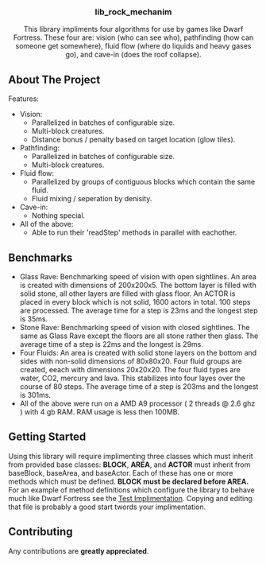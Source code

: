<h3 align="center">lib_rock_mechanim</h3>

  <p align="center">
    This library impliments four algorithms for use by games like Dwarf Fortress. These four are: vision (who can see who), pathfinding (how can someone get somewhere), fluid flow (where do liquids and heavy gases go), and cave-in (does the roof collapse).
  </p>
</div>

## About The Project

Features:
* Vision:
    -    Parallelized in batches of configurable size.
    -    Multi-block creatures.
    -    Distance bonus / penalty based on target location (glow tiles).
* Pathfinding:
    -    Parallelized in batches of configurable size.
    -    Multi-block creatures.
* Fluid flow:
    -    Parallelized by groups of contiguous blocks which contain the same fluid.
    -    Fluid mixing / seperation by denisity.
* Cave-in:
    -    Nothing special.
* All of the above:
    -    Able to run their 'readStep' methods in parallel with eachother.

## Benchmarks

* Glass Rave:
	Benchmarking speed of vision with open sightlines.
	An area is created with dimensions of 200x200x5. The bottom layer is filled with solid stone, all other layers are filled with glass floor. An ACTOR is placed in every block which is not solid, 1600 actors in total. 100 steps are processed.
	The average time for a step is 23ms and the longest step is 35ms.
* Stone Rave:
	Benchmarking speed of vision with closed sightlines.
	The same as Glass Rave except the floors are all stone rather then glass.
	The average time of a step is 22ms and the longest is 29ms.
* Four Fluids:
	An area is created with solid stone layers on the bottom and sides with non-solid dimensions of 80x80x20. Four fluid groups are created, eeach with dimensions 20x20x20. The four fluid types are water, CO2, mercury and lava. This stabilizes into four layes over the course of 80 steps.
	The average time of a step is 203ms and the longest is 301ms.
* All of the above were run on a AMD A9 processor ( 2 threads @ 2.6 ghz ) with 4 gb RAM. RAM usage is less then 100MB.

## Getting Started

Using this library will require implimenting three classes which must inherit from provided base classes: **BLOCK**, **AREA**, and **ACTOR** must inherit from baseBlock,  baseArea, and baseActor. Each of these has one or more methods which must be defined. **BLOCK must be declared before AREA.** For an example of method definitions which configure the library to behave much like Dwarf Fortress see the [Test Implimentation](https://github.com/mercuryt/lib_rock_mechanism/blob/master/test/testShared.h). Copying and editing that file is probably a good start twords your implimentation.

<!-- CONTRIBUTING -->
## Contributing

Any contributions are **greatly appreciated**.
